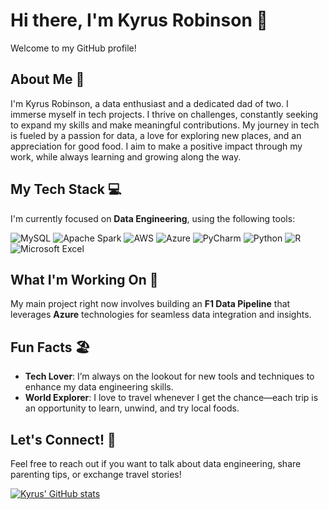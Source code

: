 # Hi there, I'm Kyrus Robinson 👋
Welcome to my GitHub profile!

## About Me 🌟
I'm Kyrus Robinson, a data enthusiast and a dedicated dad of two. I immerse myself in tech projects. I thrive on challenges, constantly seeking to expand my skills and make meaningful contributions. My journey in tech is fueled by a passion for data, a love for exploring new places, and an appreciation for good food. I aim to make a positive impact through my work, while always learning and growing along the way.

## My Tech Stack 💻
I'm currently focused on **Data Engineering**, using the following tools:

<!-- GitHub stats from https://github.com/ileriayo/markdown-badges?tab=readme-ov-file#table-of-contents -->
![MySQL](https://img.shields.io/badge/mysql-4479A1.svg?style=for-the-badge&logo=mysql&logoColor=white) 
![Apache Spark](https://img.shields.io/badge/Apache%20Spark-FDEE21?style=flat-square&logo=apachespark&logoColor=black) 
![AWS](https://img.shields.io/badge/AWS-%23FF9900.svg?style=for-the-badge&logo=amazon-aws&logoColor=white) 
![Azure](https://img.shields.io/badge/azure-%230072C6.svg?style=for-the-badge&logo=microsoftazure&logoColor=white) 
![PyCharm](https://img.shields.io/badge/pycharm-143?style=for-the-badge&logo=pycharm&logoColor=black&color=black&labelColor=green) 
![Python](https://img.shields.io/badge/python-3670A0?style=for-the-badge&logo=python&logoColor=ffdd54) 
![R](https://img.shields.io/badge/r-%23276DC3.svg?style=for-the-badge&logo=r&logoColor=white) 
![Microsoft Excel](https://img.shields.io/badge/Microsoft_Excel-217346?style=for-the-badge&logo=microsoft-excel&logoColor=white)








## What I'm Working On 🚀
My main project right now involves building an **F1 Data Pipeline** that leverages **Azure** technologies for seamless data integration and insights.

## Fun Facts 🏖️
- **Tech Lover**: I’m always on the lookout for new tools and techniques to enhance my data engineering skills.
- **World Explorer**: I love to travel whenever I get the chance—each trip is an opportunity to learn, unwind, and try local foods.
## Let's Connect! 🤝
Feel free to reach out if you want to talk about data engineering, share parenting tips, or exchange travel stories!

<!-- GitHub stats from https://github.com/anuraghazra/github-readme-stats -->
[![Kyrus' GitHub stats](https://github-readme-stats.vercel.app/api?username=KyrusRob&show_icons=true&theme=gruvbox )](https://github.com/KyrusRob/github-readme-stats)
